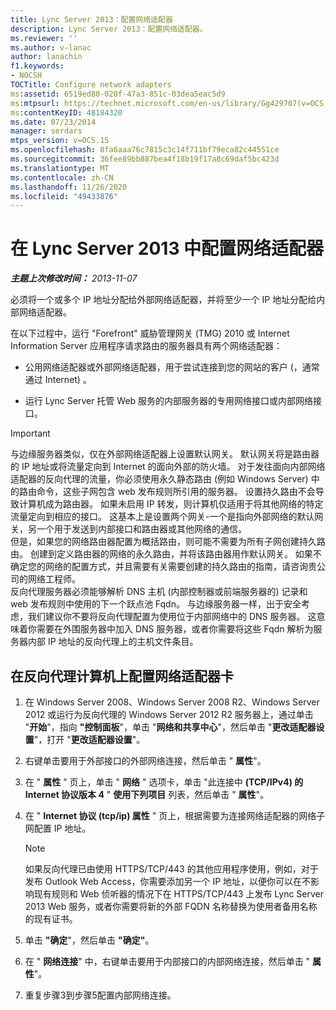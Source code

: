 ```yaml
---
title: Lync Server 2013：配置网络适配器
description: Lync Server 2013：配置网络适配器。
ms.reviewer: ''
ms.author: v-lanac
author: lanachin
f1.keywords:
- NOCSH
TOCTitle: Configure network adapters
ms:assetid: 6519ed80-020f-47a3-851c-03dea5eac5d9
ms:mtpsurl: https://technet.microsoft.com/en-us/library/Gg429707(v=OCS.15)
ms:contentKeyID: 48184320
ms.date: 07/23/2014
manager: serdars
mtps_version: v=OCS.15
ms.openlocfilehash: 8fa6aaa76c7815c3c14f711bf79eca82c44551ce
ms.sourcegitcommit: 36fee89bb887bea4f18b19f17a8c69daf5bc423d
ms.translationtype: MT
ms.contentlocale: zh-CN
ms.lasthandoff: 11/26/2020
ms.locfileid: "49433876"
---
```

# <a name="configure-network-adapters-in-lync-server-2013"></a>在 Lync Server 2013 中配置网络适配器

<div data-xmlns="http://www.w3.org/1999/xhtml">

<div class="topic" data-xmlns="http://www.w3.org/1999/xhtml" data-msxsl="urn:schemas-microsoft-com:xslt" data-cs="https://msdn.microsoft.com/">

<div data-asp="https://msdn2.microsoft.com/asp">



</div>

<div id="mainSection">

<div id="mainBody">

<span> </span>

_**主题上次修改时间：** 2013-11-07_

必须将一个或多个 IP 地址分配给外部网络适配器，并将至少一个 IP 地址分配给内部网络适配器。

在以下过程中，运行 "Forefront" 威胁管理网关 (TMG) 2010 或 Internet Information Server 应用程序请求路由的服务器具有两个网络适配器：

  - 公用网络适配器或外部网络适配器，用于尝试连接到您的网站的客户 (，通常通过 Internet) 。

  - 运行 Lync Server 托管 Web 服务的内部服务器的专用网络接口或内部网络接口。

<div>


> [!IMPORTANT]  
> 与边缘服务器类似，仅在外部网络适配器上设置默认网关。 默认网关将是路由器的 IP 地址或将流量定向到 Internet 的面向外部的防火墙。 对于发往面向内部网络适配器的反向代理的流量，你必须使用永久静态路由 (例如 Windows Server) 中的路由命令，这些子网包含 web 发布规则所引用的服务器。 设置持久路由不会导致计算机成为路由器。 如果未启用 IP 转发，则计算机仅适用于将其他网络的特定流量定向到相应的接口。 这基本上是设置两个网关-一个是指向外部网络的默认网关，另一个用于发送到内部接口和路由器或其他网络的通信。<BR>但是，如果您的网络路由器配置为概括路由，则可能不需要为所有子网创建持久路由。 创建到定义路由器的网络的永久路由，并将该路由器用作默认网关。 如果不确定您的网络的配置方式，并且需要有关需要创建的持久路由的指南，请咨询贵公司的网络工程师。<BR>反向代理服务器必须能够解析 DNS 主机 (内部控制器或前端服务器的) 记录和 web 发布规则中使用的下一个跃点池 Fqdn。 与边缘服务器一样，出于安全考虑，我们建议你不要将反向代理配置为使用位于内部网络中的 DNS 服务器。 这意味着你需要在外围服务器中加入 DNS 服务器，或者你需要将这些 Fqdn 解析为服务器内部 IP 地址的反向代理上的主机文件条目。



</div>

<div>

## <a name="to-configure-the-network-adapter-cards-on-the-reverse-proxy-computer"></a>在反向代理计算机上配置网络适配器卡

1.  在 Windows Server 2008、Windows Server 2008 R2、Windows Server 2012 或运行为反向代理的 Windows Server 2012 R2 服务器上，通过单击 "**开始**"，指向 **"控制面板**"，单击 "**网络和共享中心**"，然后单击 "**更改适配器设置**"，打开 "**更改适配器设置**"。

2.  右键单击要用于外部接口的外部网络连接，然后单击 " **属性**"。

3.  在 " **属性** " 页上，单击 " **网络** " 选项卡，单击 "此连接中 **(TCP/IPv4) 的 Internet 协议版本 4** " **使用下列项目** 列表，然后单击 " **属性**"。

4.  在 " **Internet 协议 (tcp/ip) 属性** " 页上，根据需要为连接网络适配器的网络子网配置 IP 地址。
    
    <div>
    

    > [!NOTE]  
    > 如果反向代理已由使用 HTTPS/TCP/443 的其他应用程序使用，例如，对于发布 Outlook Web Access，你需要添加另一个 IP 地址，以便你可以在不影响现有规则和 Web 侦听器的情况下在 HTTPS/TCP/443 上发布 Lync Server 2013 Web 服务，或者你需要将新的外部 FQDN 名称替换为使用者备用名称的现有证书。

    
    </div>

5.  单击 **"确定**"，然后单击 **"确定"**。

6.  在 " **网络连接**" 中，右键单击要用于内部接口的内部网络连接，然后单击 " **属性**"。

7.  重复步骤3到步骤5配置内部网络连接。

</div>

</div>

<span> </span>

</div>

</div>

</div>

